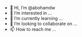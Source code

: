 - 👋 Hi, I’m @abohamdw
- 👀 I’m interested in ...
- 🌱 I’m currently learning ...
- 💞️ I’m looking to collaborate on ...
- 📫 How to reach me ...

<!---
abohamdw/abohamdw is a ✨ special ✨ repository because its `README.md` (this file) appears on your GitHub profile.
You can click the Preview link to take a look at your changes.
--->
